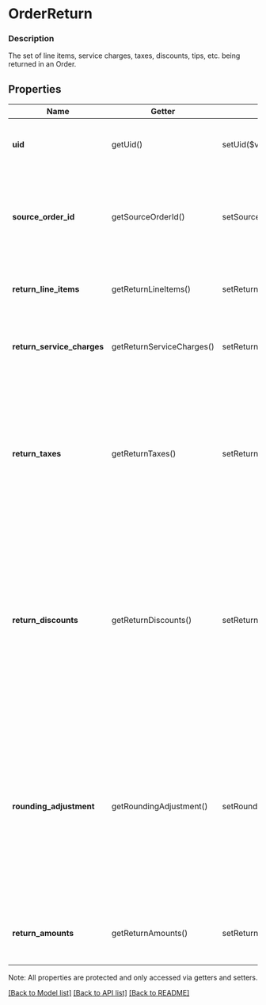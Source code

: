 # OrderReturn

### Description

The set of line items, service charges, taxes, discounts, tips, etc. being returned in an Order.

## Properties
Name | Getter | Setter | Type | Description | Notes
------------ | ------------- | ------------- | ------------- | ------------- | -------------
**uid** | getUid() | setUid($value) | **string** | Unique ID that identifies the return only within this order. | [optional] 
**source_order_id** | getSourceOrderId() | setSourceOrderId($value) | **string** | Order which contains the original sale of these returned line items. This will be unset for unlinked returns. | [optional] 
**return_line_items** | getReturnLineItems() | setReturnLineItems($value) | [**\SquareConnect\Model\OrderReturnLineItem[]**](OrderReturnLineItem.md) | Collection of line items which are being returned. | [optional] 
**return_service_charges** | getReturnServiceCharges() | setReturnServiceCharges($value) | [**\SquareConnect\Model\OrderReturnServiceCharge[]**](OrderReturnServiceCharge.md) | Collection of service charges which are being returned. | [optional] 
**return_taxes** | getReturnTaxes() | setReturnTaxes($value) | [**\SquareConnect\Model\OrderReturnTax[]**](OrderReturnTax.md) | Collection of references to taxes being returned for an order, including the total applied tax amount to be returned. The taxes must reference a top-level tax ID from the source order. | [optional] 
**return_discounts** | getReturnDiscounts() | setReturnDiscounts($value) | [**\SquareConnect\Model\OrderReturnDiscount[]**](OrderReturnDiscount.md) | Collection of references to discounts being returned for an order, including the total applied discount amount to be returned. The discounts must reference a top-level discount ID from the source order. | [optional] 
**rounding_adjustment** | getRoundingAdjustment() | setRoundingAdjustment($value) | [**\SquareConnect\Model\OrderRoundingAdjustment**](OrderRoundingAdjustment.md) | A positive or negative rounding adjustment to the total value being returned. Commonly used to apply Cash Rounding when the minimum unit of account is smaller than the lowest physical denomination of currency. | [optional] 
**return_amounts** | getReturnAmounts() | setReturnAmounts($value) | [**\SquareConnect\Model\OrderMoneyAmounts**](OrderMoneyAmounts.md) | Aggregate monetary value being returned by this Return entry. | [optional] 

Note: All properties are protected and only accessed via getters and setters.

[[Back to Model list]](../../README.md#documentation-for-models) [[Back to API list]](../../README.md#documentation-for-api-endpoints) [[Back to README]](../../README.md)

